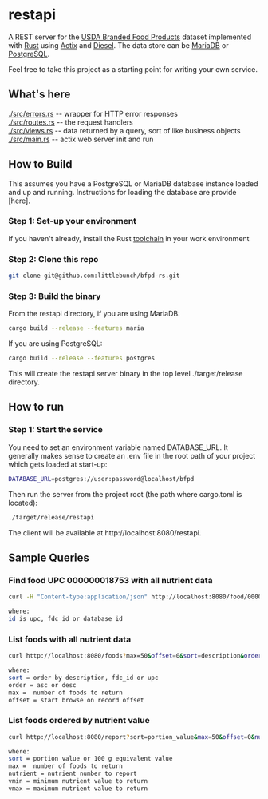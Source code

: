 # restapi
A REST server for the [USDA Branded Food Products](https://fdc.nal.usda.gov) dataset implemented with [Rust](https://www.rust-lang.org) using [Actix](https://actix.rs) and [Diesel](https://diesel.rs).  The data store can be [MariaDB](https://mariadb.com) or [PostgreSQL](https://www.postgresql.org).  

Feel free to take this project as a starting point for writing your own service.

## What's here

[./src/errors.rs](https://github.com/littlebunch/bfpd-rs/blob/master/restapi/src/errors.rs) -- wrapper for HTTP error responses  
[./src/routes.rs](https://github.com/littlebunch/bfpd-rs/blob/master/restapi/src/routes.rs)  -- the request handlers  
[./src/views.rs](https://github.com/littlebunch/bfpd-rs/blob/master/restapi/src/views.rs)  -- data returned by a query, sort of like business objects  
[./src/main.rs](https://github.com/littlebunch/bfpd-rs/blob/master/restapi/src/main.rs) -- actix web server init and run    

## How to Build

This assumes you have a PostgreSQL or MariaDB database instance loaded and up and running.  Instructions for loading the database are provide [here].

### Step 1: Set-up your environment

If you haven't already, install the Rust [toolchain](https://www.rust-lang.org/tools/install) in your work environment 

### Step 2: Clone this repo

```bash
git clone git@github.com:littlebunch/bfpd-rs.git
```

### Step 3: Build the binary  

From the restapi directory, if you are using MariaDB:

```bash
cargo build --release --features maria
```

If you are using PostgreSQL:

```bash
cargo build --release --features postgres
```

This will create the restapi server binary in the top level ./target/release directory.

## How to run

### Step 1: Start the service

You need to set an environment variable named DATABASE_URL.  It generally makes sense to create an .env file in the root path of your project which gets loaded at start-up:

```bash
DATABASE_URL=postgres://user:password@localhost/bfpd
```

Then run the server from the project root (the path where cargo.toml is located):

```bash
./target/release/restapi
```

The client will be available at  http://localhost:8080/restapi.

## Sample Queries

### Find food UPC 000000018753 with all nutrient data

```bash
curl -H "Content-type:application/json" http://localhost:8080/food/000000018753  

where:  
id is upc, fdc_id or database id  
```

### List foods with all nutrient data  

```bash
curl http://localhost:8080/foods?max=50&offset=0&sort=description&order=asc  

where:  
sort = order by description, fdc_id or upc  
order = asc or desc  
max =  number of foods to return  
offset = start browse on record offset  
```

### List foods ordered by nutrient value

```bash
curl http://localhost:8080/report?sort=portion_value&max=50&offset=0&nutrient=204&vmin=10&vmax=100

where:  
sort = portion value or 100 g equivalent value  
max =  number of foods to return  
nutrient = nutrient number to report  
vmin = minimum nutrient value to return
vmax = maximum nutrient value to return  
```